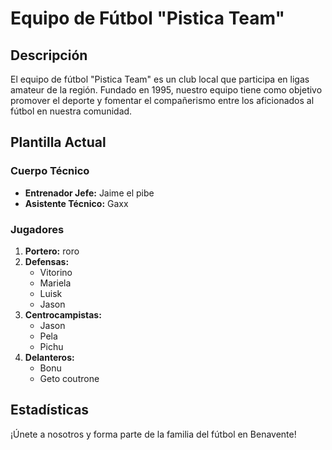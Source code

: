 # Equipo de Fútbol "Pistica Team"

## Descripción
El equipo de fútbol "Pistica Team" es un club local que participa en ligas amateur de la región. Fundado en 1995, nuestro equipo tiene como objetivo promover el deporte y fomentar el compañerismo entre los aficionados al fútbol en nuestra comunidad.

## Plantilla Actual
### Cuerpo Técnico
- **Entrenador Jefe:** Jaime el pibe
- **Asistente Técnico:** Gaxx

### Jugadores
1. **Portero:** roro
2. **Defensas:**
   - Vitorino
   - Mariela
   - Luisk
   - Jason
3. **Centrocampistas:**
   - Jason
   - Pela
   - Pichu
4. **Delanteros:**
   - Bonu
   - Geto coutrone


## Estadísticas


¡Únete a nosotros y forma parte de la familia del fútbol en Benavente!
